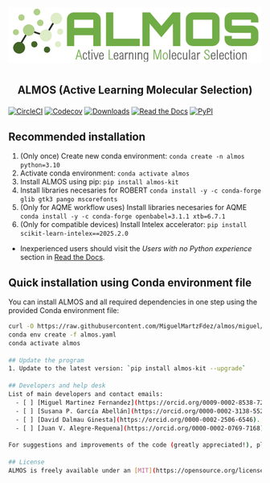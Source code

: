 ![](almos/icons/almos_logo.png)
#
## <p align="center"> ALMOS (Active Learning Molecular Selection)</p>

[![CircleCI](https://img.shields.io/circleci/build/github/MiguelMartzFdez/almos?label=Circle%20CI&logo=circleci)](https://app.circleci.com/pipelines/github/MiguelMartzFdez/almos)
[![Codecov](https://img.shields.io/codecov/c/github/MiguelMartzFdez/almos?label=Codecov&logo=codecov)](https://codecov.io/gh/MiguelMartzFdez/almos)
[![Downloads](https://pepy.tech/badge/almos-kit)](https://pepy.tech/project/almos-kit)
[![Read the Docs](https://img.shields.io/readthedocs/almos?label=Read%20the%20Docs&logo=readthedocs)](https://almos.readthedocs.io/)
[![PyPI](https://img.shields.io/pypi/v/almos-kit)](https://pypi.org/project/almos-kit/)

## Recommended installation
1. (Only once) Create new conda environment: `conda create -n almos python=3.10` 
2. Activate conda environment: `conda activate almos`  
3. Install ALMOS using pip: `pip install almos-kit`
4. Install libraries necesaries for ROBERT `conda install -y -c conda-forge glib gtk3 pango mscorefonts`
5. (Only for AQME workflow uses) Install libraries necesaries for AQME `conda install -y -c conda-forge openbabel=3.1.1 xtb=6.7.1`
6. (Only for compatible devices) Install Intelex accelerator: `pip install scikit-learn-intelex==2025.2.0` 
* Inexperienced users should visit the *Users with no Python experience* section in [Read the Docs](https://almos.readthedocs.io).

## Quick installation using Conda environment file

You can install ALMOS and all required dependencies in one step using the provided Conda environment file:

```bash
curl -O https://raw.githubusercontent.com/MiguelMartzFdez/almos/miguel/install/almos.yaml
conda env create -f almos.yaml
conda activate almos

## Update the program
1. Update to the latest version: `pip install almos-kit --upgrade`

## Developers and help desk  
List of main developers and contact emails:
  - [ ] [Miguel Martinez Fernandez](https://orcid.org/0009-0002-8538-7250). Contact [miguel.martinez@csic.es](mailto:miguel.martinez@csic.es)
  - [ ] [Susana P. García Abellán](https://orcid.org/0000-0002-3138-5527). Contact [sg.abellan@csic.es](mailto:sg.abellan@csic.es)
  - [ ] [David Dalmau Ginesta](https://orcid.org/0000-0002-2506-6546). Contact: [ddalmau@unizar.es](mailto:ddalmau@unizar.es)
  - [ ] [Juan V. Alegre-Requena](https://orcid.org/0000-0002-0769-7168). Contact: [jv.alegre@csic.es](mailto:jv.alegre@csic.es)  

For suggestions and improvements of the code (greatly appreciated!), please reach out through the issues and pull requests options of Github.  

## License
ALMOS is freely available under an [MIT](https://opensource.org/licenses/MIT) License
